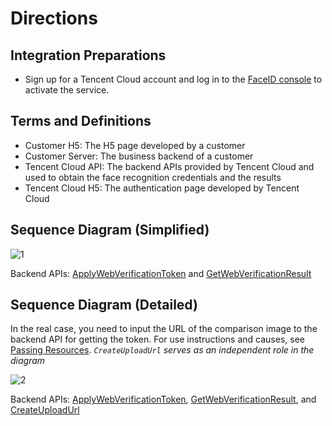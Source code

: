 # Directions

## Integration Preparations
- Sign up for a Tencent Cloud account and log in to the [FaceID console](https://console.intl.cloud.tencent.com/faceid) to activate the service. 

## Terms and Definitions

- Customer H5: The H5 page developed by a customer
- Customer Server: The business backend of a customer
- Tencent Cloud API: The backend APIs provided by Tencent Cloud and used to obtain the face recognition credentials and the results
- Tencent Cloud H5: The authentication page developed by Tencent Cloud

## Sequence Diagram (Simplified)

![1](https://qcloudimg.tencent-cloud.cn/raw/f963c590fc88067f81da0b7ca3df50f8.png)

Backend APIs: [ApplyWebVerificationToken](https://intl.cloud.tencent.com/zh/document/product/1061/44246) and [GetWebVerificationResult](https://intl.cloud.tencent.com/zh/document/product/1061/44246)
## Sequence Diagram (Detailed)

In the real case, you need to input the URL of the comparison image to the backend API for getting the token. For use instructions and causes, see [Passing Resources](https://intl.cloud.tencent.com/document/product/1061/46849?!editLang=en).
*`CreateUploadUrl` serves as an independent role in the diagram*

![2](https://qcloudimg.tencent-cloud.cn/raw/491abd12442624139fef0b39959a6745.png)

Backend APIs: [ApplyWebVerificationToken](https://intl.cloud.tencent.com/zh/document/product/1061/44246), [GetWebVerificationResult](https://intl.cloud.tencent.com/zh/document/product/1061/44246), and [CreateUploadUrl](https://intl.cloud.tencent.com/zh/document/product/1061/44246)
